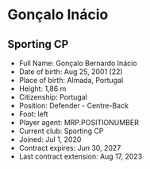 # Gonçalo Inácio
## Sporting CP

- Full Name: Gonçalo Bernardo Inácio
- Date of birth: Aug 25, 2001 (22)
- Place of birth: Almada, Portugal
- Height: 1,86 m
- Citizenship: Portugal
- Position: Defender - Centre-Back
- Foot: left
- Player agent: MRP.POSITIONUMBER
- Current club: Sporting CP
- Joined: Jul 1, 2020
- Contract expires: Jun 30, 2027
- Last contract extension: Aug 17, 2023

